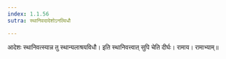```yaml
---
index: 1.1.56
sutra: स्थानिवदादेशोऽनल्विधौ

---
```

आदेशः स्थानिवत्स्यान्न तु स्थान्यलाश्रयविधौ। इति स्थानिवत्त्वात् सुपि चेति दीर्घः। रामाय। रामाभ्याम्॥
